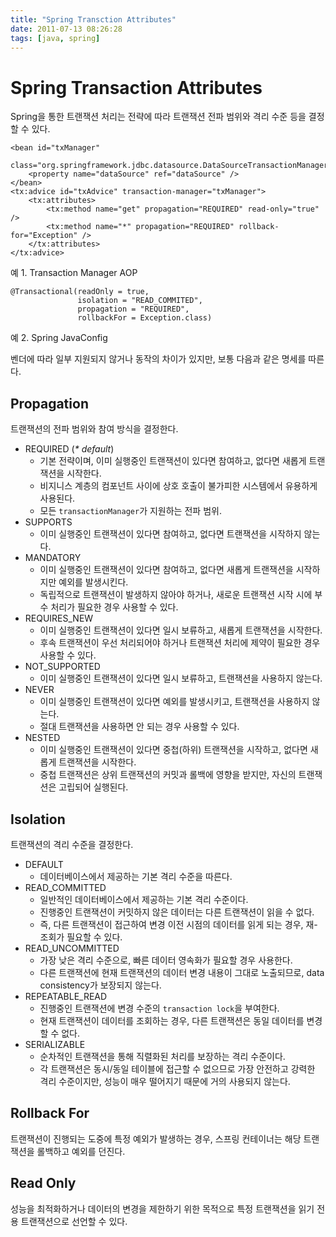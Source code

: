 ```yaml
---
title: "Spring Transction Attributes"
date: 2011-07-13 08:26:28
tags: [java, spring]
---
```


# Spring Transaction Attributes
Spring을 통한 트랜잭션 처리는 전략에 따라 트랜잭션 전파 범위와 격리 수준 등을 결정할 수 있다. 

```
<bean id="txManager"
    class="org.springframework.jdbc.datasource.DataSourceTransactionManager">
    <property name="dataSource" ref="dataSource" />
</bean>
<tx:advice id="txAdvice" transaction-manager="txManager">
    <tx:attributes>
        <tx:method name="get" propagation="REQUIRED" read-only="true" />
        <tx:method name="*" propagation="REQUIRED" rollback-for="Exception" />
    </tx:attributes>
</tx:advice>
```
예 1. Transaction Manager AOP

```
@Transactional(readOnly = true,
               isolation = "READ_COMMITED",
               propagation = "REQUIRED",
               rollbackFor = Exception.class)
```
예 2. Spring JavaConfig

벤더에 따라 일부 지원되지 않거나 동작의 차이가 있지만, 보통 다음과 같은 명세를 따른다.

## Propagation
트랜잭션의 전파 범위와 참여 방식을 결정한다.

- REQUIRED (_* default_)
  - 기본 전략이며, 이미 실행중인 트랜잭션이 있다면 참여하고, 없다면 새롭게 트랜잭션을 시작한다.
  - 비지니스 계층의 컴포넌트 사이에 상호 호출이 불가피한 시스템에서 유용하게 사용된다.
  - 모든 `transactionManager`가 지원하는 전파 범위.
- SUPPORTS
  - 이미 실행중인 트랜잭션이 있다면 참여하고, 없다면 트랜잭션을 시작하지 않는다.
- MANDATORY
  - 이미 실행중인 트랜잭션이 있다면 참여하고, 없다면 새롭게 트랜잭션을 시작하지만 예외를 발생시킨다.
  - 독립적으로 트랜잭션이 발생하지 않아야 하거나, 새로운 트랜잭션 시작 시에 부수 처리가 필요한 경우 사용할 수 있다.
- REQUIRES_NEW
  - 이미 실행중인 트랜잭션이 있다면 일시 보류하고, 새롭게 트랜잭션을 시작한다.
  - 후속 트랜잭션이 우선 처리되어야 하거나 트랜잭션 처리에 제약이 필요한 경우 사용할 수 있다.
- NOT_SUPPORTED
  - 이미 실행중인 트랜잭션이 있다면 일시 보류하고, 트랜잭션을 사용하지 않는다.
- NEVER
  - 이미 실행중인 트랜잭션이 있다면 예외를 발생시키고, 트랜잭션을 사용하지 않는다.
  - 절대 트랜잭션을 사용하면 안 되는 경우 사용할 수 있다.
- NESTED
  - 이미 실행중인 트랜잭션이 있다면 중첩(하위) 트랜잭션을 시작하고, 없다면 새롭게 트랜잭션을 시작한다.
  - 중첩 트랜잭션은 상위 트랜잭션의 커밋과 롤백에 영향을 받지만, 자신의 트랜잭션은 고립되어 실행된다.

## Isolation
트랜잭션의 격리 수준을 결정한다.

- DEFAULT
  - 데이터베이스에서 제공하는 기본 격리 수준을 따른다.
- READ_COMMITTED
  - 일반적인 데이터베이스에서 제공하는 기본 격리 수준이다.
  - 진행중인 트랜잭션이 커밋하지 않은 데이터는 다른 트랜잭션이 읽을 수 없다.
  - 즉, 다른 트랜잭션이 접근하여 변경 이전 시점의 데이터를 읽게 되는 경우, 재-조회가 필요할 수 있다.
- READ_UNCOMMITTED
  - 가장 낮은 격리 수준으로, 빠른 데이터 영속화가 필요할 경우 사용한다.
  - 다른 트랜잭션에 현재 트랜잭션의 데이터 변경 내용이 그대로 노출되므로, data consistency가 보장되지 않는다.
- REPEATABLE_READ
  - 진행중인 트랜잭션에 변경 수준의 `transaction lock`을 부여한다.
  - 현재 트랜잭션이 데이터를 조회하는 경우, 다른 트랜잭션은 동일 데이터를 변경할 수 없다.
- SERIALIZABLE
  - 순차적인 트랜잭션을 통해 직렬화된 처리를 보장하는 격리 수준이다.
  - 각 트랜잭션은 동시/동일 테이블에 접근할 수 없으므로 가장 안전하고 강력한 격리 수준이지만, 성능이 매우 떨어지기 때문에 거의 사용되지 않는다.

## Rollback For
트랜잭션이 진행되는 도중에 특정 예외가 발생하는 경우, 스프링 컨테이너는 해당 트랜잭션을 롤백하고 예외를 던진다.

## Read Only
성능을 최적화하거나 데이터의 변경을 제한하기 위한 목적으로 특정 트랜잭션을 읽기 전용 트랜잭션으로 선언할 수 있다.
